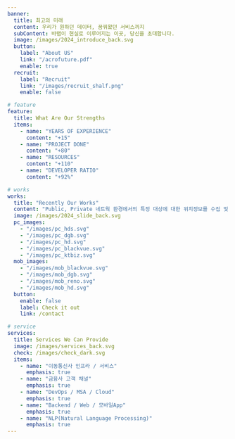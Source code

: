 ```yaml
---
banner:
  title: 최고의 미래
  content: 우리가 원하던 데이터, 꿈꿔왔던 서비스까지
  subContent: 바램이 현실로 이루어지는 이곳, 당신을 초대합니다.
  image: /images/2024_introduce_back.svg
  button:
    label: "About US"
    link: "/acrofuture.pdf"
    enable: true
  recruit:
    label: "Recruit"
    link: "/images/recruit_shalf.png"
    enable: false

# feature
feature:
  title: What Are Our Strengths
  items:
    - name: "YEARS OF EXPERIENCE"
      content: "+15"
    - name: "PROJECT DONE"
      content: "+80"
    - name: "RESOURCES"
      content: "+110"
    - name: "DEVELOPER RATIO"
      content: "+92%"

# works
works:
  title: "Recently Our Works"
  content: "Public, Private 네트웍 환경에서의 특정 대상에 대한 위치정보를 수집 및 제공하고자 할 경우 LBS Solution을 이용하실 수 있습니다. 국가재난안전망사업에 도입된 솔루션은 성능과 안정성을 입증하였으며, 다양한 서비스환경을 고려한 Cross-platform을 지원하고 있습니다."
  image: /images/2024_slide_back.svg
  pc_images:
    - "/images/pc_hds.svg"
    - "/images/pc_dgb.svg"
    - "/images/pc_hd.svg"
    - "/images/pc_blackvue.svg"
    - "/images/pc_ktbiz.svg"
  mob_images:
    - "/images/mob_blackvue.svg"
    - "/images/mob_dgb.svg"
    - "/images/mob_reno.svg"
    - "/images/mob_hd.svg"
  button:
    enable: false
    label: Check it out
    link: /contact

# service
services:
  title: Services We Can Provide
  image: /images/services_back.svg
  check: /images/check_dark.svg
  items:
    - name: "이동통신사 인프라 / 서비스"
      emphasis: true
    - name: "금융사 고객 채널"
      emphasis: true
    - name: "DevOps / MSA / Cloud"
      emphasis: true
    - name: "Backend / Web / 모바일App"
      emphasis: true
    - name: "NLP(Natural Language Processing)"
      emphasis: true
---
```

